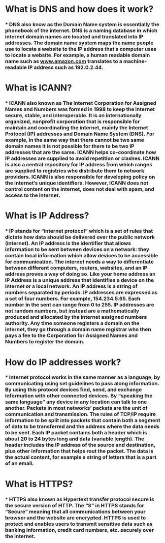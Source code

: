 # What is DNS and how does it work?
### * DNS also know as the Domain Name system is essentially the phonebook of the internet. DNS is a naming database in which internet domain names are located and translated into IP addresses. The domain name system maps the name people use to locate a website to the IP address that a computer uses to locate a website. For example, a human readable domain name such as www.amazon.com translates to a machine-readable IP address such as 192.0.2.44.

# What is ICANN?
### * ICANN also known as The Internet Corporation for Assigned Names and Numbers was formed in 1998 to keep the internet secure, stable, and interoperable. It is an internationally organized, nonprofit corporation that is responsible for maintain and coordinating the internet, mainly the Internet Protocol (IP) addresses and Domain Name System (DNS). For example, in the same way that there cannot be two same domain names it is not possible for there to be two IP addresses that are the same. ICANN helps co-coordinate how IP addresses are supplied to avoid repetition or clashes. ICANN is also a central repository for IP address from which ranges are supplied to registries who distribute them to network providers. ICANN is also responsible for developing policy on the internet’s unique identifiers. However, ICANN does not control content on the internet, does not deal with spam, and access to the internet.

# What is IP Address?
### * IP stands for “internet protocol” which is a set of rules that dictate how data should be delivered over the public network (internet). An IP address is the identifier that allows information to be sent between devices on a network: they contain local information which allow devices to be accessible for communication. The internet needs a way to differentiate between different computers, routers, websites, and an IP address proves a way of doing so. Like your home address an IP Address is a unique address that identifies a device on the internet or a local network. An IP address is a string of numbers separated by periods. IP addresses are expressed as a set of four numbers. For example, 154.234.5.65. Each number in the sent can range from 0 to 255. IP addresses are not random numbers, but instead are a mathematically produced and allocated by the internet assigned numbers authority. Any time someone registers a domain on the internet, they go through a domain name registrar who then pays a fee to the Corporation for Assigned Names and Numbers to register the domain.

# How do IP addresses work?
### * Internet protocol works in the same manner as a language, by communicating using set guidelines to pass along information. By using this protocol devices find, send, and exchange information with other connected devices. By “speaking the same language” any device in any location can talk to one another. Packets in most networks’ packets are the unit of communication and transmission. The rules of TCP/IP require information to be split into packets that contain both a segment of data to be transferred and the address where the data needs to be sent. Each IP packet contains both a header which is about 20 to 24 bytes long and data (variable length). The header includes the IP address of the source and destination, plus other information that helps rout the packet. The data is the actual content, for example a string of letters that is a part of an email.

# What is HTTPS?
### * HTTPS also known as Hypertext transfer protocol secure is the secure version of HTTP. The “S” in HTTPS stands for “Secure” meaning that all communications between your browser and the website are encrypted. HTTPS is used to protect and enables users to transmit sensitive data such as banking information, credit card numbers, etc. securely over the internet.
